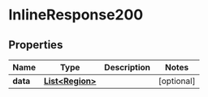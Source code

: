 
# InlineResponse200

## Properties
Name | Type | Description | Notes
------------ | ------------- | ------------- | -------------
**data** | [**List&lt;Region&gt;**](Region.md) |  |  [optional]



